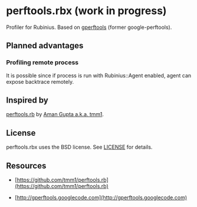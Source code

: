 # perftools.rbx (work in progress)

Profiler for Rubinius. Based on [gperftools](http://gperftools.googlecode.com) (former google-perftools).

## Planned advantages

### Profiling remote process

It is possible since if process is run with Rubinius::Agent enabled, agent can expose backtrace remotely.

## Inspired by

[perftools.rb](https://github.com/tmm1/perftools.rb) by [Aman Gupta a.k.a. tmm1](https://github.com/tmm1).

## License

perftools.rbx uses the BSD license. See [LICENSE](https://github.com/DanielVartanov/perftools.rbx/blob/master/LICENSE) for details.

## Resources

* [https://github.com/tmm1/perftools.rb](https://github.com/tmm1/perftools.rb)

* [http://gperftools.googlecode.com](http://gperftools.googlecode.com)
